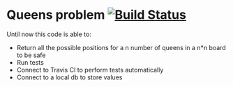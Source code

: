 # Queens problem [![Build Status](https://travis-ci.com/chiqeen03/cuenca_code_challenge.svg?branch=master)](https://travis-ci.com/chiqeen03/cuenca_code_challenge)

Until now this code is able to:
* Return all the possible positions for a n number of queens in a n\*n board to be safe
* Run tests
* Connect to Travis CI to perform tests automatically
* Connect to a local db to store values

